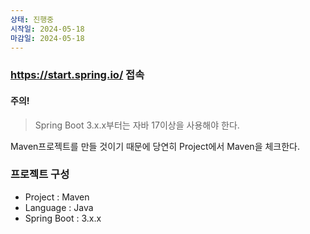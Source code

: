 ```yaml
---
상태: 진행중
시작일: 2024-05-18
마감일: 2024-05-18
---
```

### https://start.spring.io/ 접속
#### 주의!
> Spring Boot 3.x.x부터는 자바 17이상을 사용해야 한다.

Maven프로젝트를 만들 것이기 때문에 당연히 Project에서 Maven을 체크한다.
### 프로젝트 구성
- Project : Maven
- Language : Java
- Spring Boot : 3.x.x 
